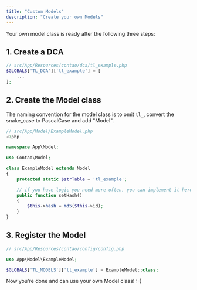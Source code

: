 ```yaml
---
title: "Custom Models"
description: "Create your own Models"
---
```


Your own model class is ready after the following three steps:
## 1. Create a DCA

```php
// src/App/Resources/contao/dca/tl_example.php
$GLOBALS['TL_DCA']['tl_example'] = [
    ...
];
```

## 2. Create the Model class
The naming convention for the model class is to omit `tl_`, convert the snake_case to PascalCase and add "Model".

```php
// src/App/Model/ExampleModel.php
<?php

namespace App\Model;

use Contao\Model;

class ExampleModel extends Model
{
    protected static $strTable = 'tl_example';

    // if you have logic you need more often, you can implement it here
    public function setHash()
    {
        $this->hash = md5($this->id);
    }
}
```

## 3. Register the Model
```php
// src/App/Resources/contao/config/config.php

use App\Model\ExampleModel;

$GLOBALS['TL_MODELS']['tl_example'] = ExampleModel::class;
```

Now you're done and can use your own Model class! :-)